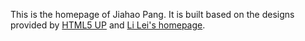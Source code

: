 This is the homepage of Jiahao Pang. It is built based on the designs provided by [HTML5 UP](https://html5up.net/miniport) and [Li Lei's homepage](https://lileipisces.github.io/).